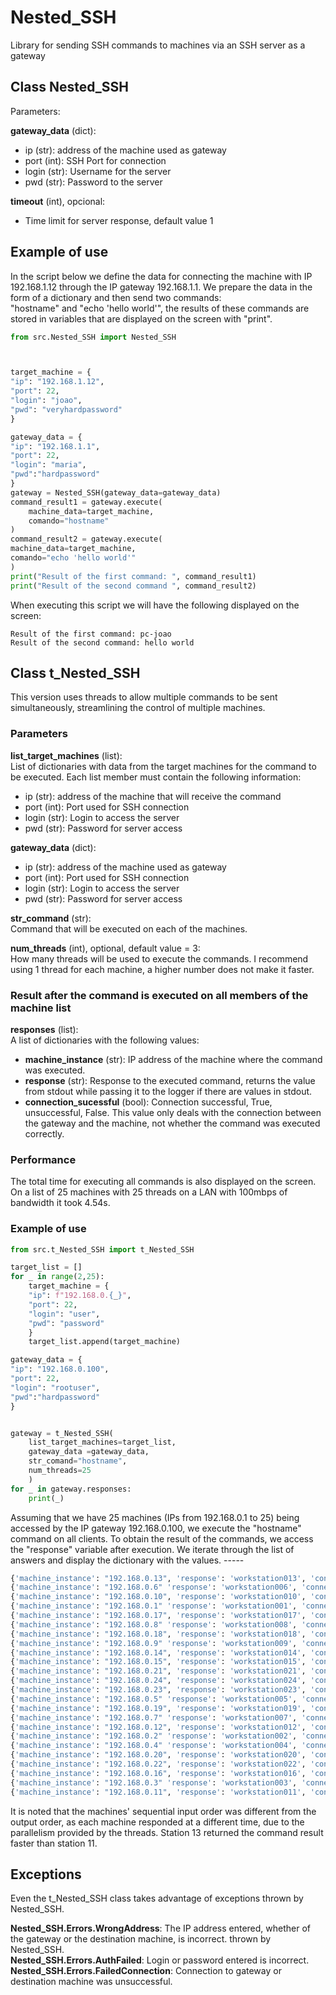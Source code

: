 # Nested_SSH
Library for sending SSH commands to machines via an SSH server as a gateway

## Class Nested_SSH  
Parameters:     
    
 __gateway_data__ (dict):  
- ip (str): address of the machine used as gateway  
- port (int): SSH Port for connection  
- login (str): Username for the server  
- pwd (str): Password to the server  

__timeout__ (int), opcional:     
- Time limit for server response, default value 1 

## Example of use
In the script below we define the data for connecting the machine with IP 192.168.1.12 through the IP gateway 192.168.1.1. We prepare the data in the form of a dictionary and then send two commands:  
"hostname" and "echo 'hello world'", the results of these commands are stored in variables that are displayed on the screen with "print".  
```python
from src.Nested_SSH import Nested_SSH



target_machine = {
"ip": "192.168.1.12",
"port": 22,
"login": "joao",
"pwd": "veryhardpassword"
}

gateway_data = {
"ip": "192.168.1.1",
"port": 22,
"login": "maria",
"pwd":"hardpassword"
}
gateway = Nested_SSH(gateway_data=gateway_data)
command_result1 = gateway.execute(
    machine_data=target_machine,
    comando="hostname"
)
command_result2 = gateway.execute(
machine_data=target_machine,
comando="echo 'hello world'"
)
print("Result of the first command: ", command_result1)
print("Result of the second command ", command_result2)
```

When executing this script we will have the following displayed on the screen:
```
Result of the first command: pc-joao  
Result of the second command: hello world  
```



## Class t_Nested_SSH 
This version uses threads to allow multiple commands to be sent simultaneously, streamlining the control of multiple machines.  

### Parameters  
__list_target_machines__ (list):    
List of dictionaries with data from the target machines for the command to be executed. Each list member must contain the following information:   
- ip (str): address of the machine that will receive the command  
- port (int): Port used for SSH connection  
- login (str): Login to access the server  
- pwd (str): Password for server access  

 __gateway_data__ (dict):    
- ip (str): address of the machine used as gateway  
- port (int): Port used for SSH connection  
- login (str): Login to access the server  
- pwd (str): Password for server access  

__str_command__ (str):  
Command that will be executed on each of the machines.  

__num_threads__ (int), optional, default value = 3:    
How many threads will be used to execute the commands. I recommend using 1 thread for each machine, a higher number does not make it faster.

### Result after the command is executed on all members of the machine list  
__responses__ (list):    
A list of dictionaries with the following values:  
- __machine_instance__ (str): IP address of the machine where the command was executed.   
- __response__ (str): Response to the executed command, returns the value from stdout while passing it to the logger if there are values ​​in stdout.  
- __connection_sucessful__ (bool): Connection successful, True, unsuccessful, False. This value only deals with the connection between the gateway and the machine, not whether the command was executed correctly.  
### Performance
The total time for executing all commands is also displayed on the screen. On a list of 25 machines with 25 threads on a LAN with 100mbps of bandwidth it took 4.54s.  

### Example of use
```python
from src.t_Nested_SSH import t_Nested_SSH

target_list = []
for _ in range(2,25):    
    target_machine = {
    "ip": f"192.168.0.{_}",
    "port": 22,
    "login": "user",
    "pwd": "password"
    }
    target_list.append(target_machine)

gateway_data = {
"ip": "192.168.0.100",
"port": 22,
"login": "rootuser",
"pwd":"hardpassword"
}


gateway = t_Nested_SSH(
    list_target_machines=target_list,
    gateway_data =gateway_data,
    str_comand="hostname",
    num_threads=25
    )
for _ in gateway.responses:
    print(_)
```
Assuming that we have 25 machines (IPs from 192.168.0.1 to 25) being accessed by the IP gateway 192.168.0.100, we execute the "hostname" command on all clients. To obtain the result of the commands, we access the "response" variable after execution. We iterate through the list of answers and display the dictionary with the values.  -----
```python
{'machine_instance': "192.168.0.13", 'response': 'workstation013', 'connection_sucessful': True}
{'machine_instance': "192.168.0.6" 'response': 'workstation006', 'connection_sucessful': True}
{'machine_instance': "192.168.0.10", 'response': 'workstation010', 'connection_sucessful': True}
{'machine_instance': "192.168.0.1" 'response': 'workstation001', 'connection_sucessful': True}
{'machine_instance': "192.168.0.17", 'response': 'workstation017', 'connection_sucessful': True}
{'machine_instance': "192.168.0.8" 'response': 'workstation008', 'connection_sucessful': True}
{'machine_instance': "192.168.0.18", 'response': 'workstation018', 'connection_sucessful': True}
{'machine_instance': "192.168.0.9" 'response': 'workstation009', 'connection_sucessful': True}
{'machine_instance': "192.168.0.14", 'response': 'workstation014', 'connection_sucessful': True}
{'machine_instance': "192.168.0.15", 'response': 'workstation015', 'connection_sucessful': True}
{'machine_instance': "192.168.0.21", 'response': 'workstation021', 'connection_sucessful': True}
{'machine_instance': "192.168.0.24", 'response': 'workstation024', 'connection_sucessful': True}
{'machine_instance': "192.168.0.23", 'response': 'workstation023', 'connection_sucessful': True}
{'machine_instance': "192.168.0.5" 'response': 'workstation005', 'connection_sucessful': True}
{'machine_instance': "192.168.0.19", 'response': 'workstation019', 'connection_sucessful': True}
{'machine_instance': "192.168.0.7" 'response': 'workstation007', 'connection_sucessful': True}
{'machine_instance': "192.168.0.12", 'response': 'workstation012', 'connection_sucessful': True}
{'machine_instance': "192.168.0.2" 'response': 'workstation002', 'connection_sucessful': True}
{'machine_instance': "192.168.0.4" 'response': 'workstation004', 'connection_sucessful': True}
{'machine_instance': "192.168.0.20", 'response': 'workstation020', 'connection_sucessful': True}
{'machine_instance': "192.168.0.22", 'response': 'workstation022', 'connection_sucessful': True}
{'machine_instance': "192.168.0.16", 'response': 'workstation016', 'connection_sucessful': True}
{'machine_instance': "192.168.0.3" 'response': 'workstation003', 'connection_sucessful': True}
{'machine_instance': "192.168.0.11", 'response': 'workstation011', 'connection_sucessful': True}
```
It is noted that the machines' sequential input order was different from the output order, as each machine responded at a different time, due to the parallelism provided by the threads. Station 13 returned the command result faster than station 11.  

## Exceptions  
Even the t_Nested_SSH class takes advantage of exceptions thrown by Nested_SSH.  

__Nested_SSH.Errors.WrongAddress__: The IP address entered, whether of the gateway or the destination machine, is incorrect. thrown by Nested_SSH.  
__Nested_SSH.Errors.AuthFailed__: Login or password entered is incorrect.  
__Nested_SSH.Errors.FailedConnection__: Connection to gateway or destination machine was unsuccessful.  